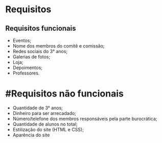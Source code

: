 # Requisitos

## Requisitos funcionais
- Eventos;
- Nome dos membros do comitê e comissão;
- Redes sociais do 3° anos;
- Galerias de fotos;
- Loja;
- Depoimentos;
- Professores.

# #Requisitos não funcionais
- Quantidade de 3° anos;
- Dinheiro para ser arrecadado;
- Número/telefone dos membros responsáveis pela parte burocrática;
- Quantidade de alunos no total;
- Estilização do site (HTML e CSS);
- Aparência do site